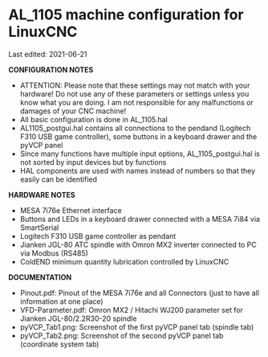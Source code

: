 # AL_1105 machine configuration for LinuxCNC
Last edited: 2021-06-21

**CONFIGURATION NOTES**
- ATTENTION: Please note that these settings may not match with your hardware! Do not use any of these parameters or settings unless you know what you are doing. I am not responsible for any malfunctions or damages of your CNC machine!
- All basic configuration is done in AL_1105.hal
- AL1105_postgui.hal contains all connections to the pendand (Logitech F310 USB game controller), some buttons in a keyboard drawer and the pyVCP panel
- Since many functions have multiple input options, AL_1105_postgui.hal is not sorted by input devices but by functions
- HAL components are used with names instead of numbers so that they easily can be identified

**HARDWARE NOTES**
- MESA 7i76e Ethernet interface
- Buttons and LEDs in a keyboard drawer connected with a MESA 7i84 via SmartSerial
- Logitech F310 USB game controller as pendant
- Jianken JGL-80 ATC spindle with Omron MX2 inverter connected to PC via Modbus (RS485)
- ColdEND minimum quantity lubrication controlled by LinuxCNC

**DOCUMENTATION**
- Pinout.pdf: Pinout of the MESA 7i76e and all Connectors (just to have all information at one place)
- VFD-Parameter.pdf: Omron MX2 / Hitachi WJ200 parameter set for Jianken JGL-80/2.2R30-20 spindle
- pyVCP_Tab1.png: Screenshot of the first pyVCP panel tab (spindle tab)
- pyVCP_Tab2.png: Screenshot of the second pyVCP panel tab (coordinate system tab)
